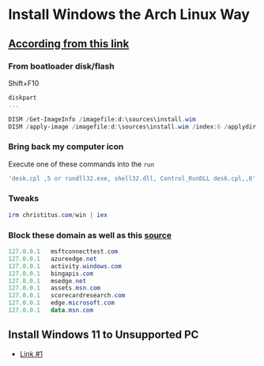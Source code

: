 # Install Windows the Arch Linux Way

## [According from this link][docreflnk]

### From boatloader disk/flash

Shift+F10

```powershell
diskpart
...
```

```powershell
DISM /Get-ImageInfo /imagefile:d:\sources\install.wim
DISM /apply-image /imagefile:d:\sources\install.wim /index:6 /applydir:c:
```

### Bring back my computer icon

Execute one of these commands into the `run`

```powershell
'desk.cpl ,5 or rundll32.exe, shell32.dll, Control_RunDLL desk.cpl,,0'
```

### Tweaks

```powershell
irm christitus.com/win | iex
```

### Block these domain as well as this [source]

```powershell
127.0.0.1   msftconnecttest.com
127.0.0.1   azureedge.net
127.0.0.1   activity.windows.com
127.0.0.1   bingapis.com
127.0.0.1   msedge.net
127.0.0.1   assets.msn.com
127.0.0.1   scorecardresearch.com
127.0.0.1   edge.microsoft.com
127.0.0.1   data.msn.com
```

## Install Windows 11 to Unsupported PC

- [Link #1]

<!-- links -->
[docreflnk]: https://christitus.com/install-windows-the-arch-linux-way
[source]: https://www.youtube.com/watch?v=IJr2DcffquI
[Link #1]: https://pureinfotech.com/install-windows-11-unsupported-pc/amp/

